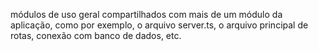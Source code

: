 módulos de uso geral compartilhados com mais de um módulo da aplicação, como por exemplo, o arquivo server.ts, o arquivo principal de rotas, conexão com banco de dados, etc.
